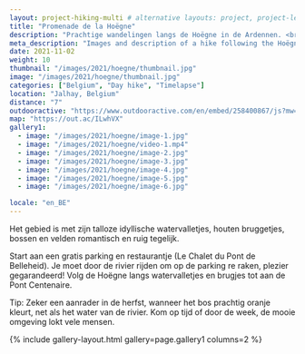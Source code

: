 ```yaml
---
layout: project-hiking-multi # alternative layouts: project, project-left, project-right, project-top
title: "Promenade de la Hoëgne"
description: "Prachtige wandelingen langs de Hoëgne in de Ardennen. <br> --- <br> Amazing and well known hike in the Hoëgne Valley of Belgium. "
meta_description: "Images and description of a hike following the Hoëgne river banks in the Ardennen, Belgium. Prachtige wandelingen langs de Hoëgne in de Ardennen."
date: 2021-11-02
weight: 10
thumbnail: "/images/2021/hoegne/thumbnail.jpg"
image: "/images/2021/hoegne/thumbnail.jpg"
categories: ["Belgium", "Day hike", "Timelapse"]
location: "Jalhay, Belgium"
distance: "7"
outdooractive: "https://www.outdooractive.com/en/embed/258400867/js?mw=false&usr=4imcb1&key=USR-LKA30EGO-EMWGMIS4-4OSSTG7J"
map: "https://out.ac/ILwhVX"
gallery1:
  - image: "/images/2021/hoegne/image-1.jpg"
  - image: "/images/2021/hoegne/video-1.mp4"
  - image: "/images/2021/hoegne/image-2.jpg"
  - image: "/images/2021/hoegne/image-3.jpg"
  - image: "/images/2021/hoegne/image-4.jpg"
  - image: "/images/2021/hoegne/image-5.jpg"
  - image: "/images/2021/hoegne/image-6.jpg"

locale: "en_BE"
---
```

Het gebied is met zijn talloze idyllische watervalletjes, houten bruggetjes, bossen en velden romantisch en ruig tegelijk.

Start aan een gratis parking en restaurantje (Le Chalet du Pont de Belleheid). Je moet door de rivier rijden om op de parking re raken, plezier gegarandeerd! Volg de Hoëgne langs watervalletjes en brugjes tot aan de Pont Centenaire.

Tip: Zeker een aanrader in de herfst, wanneer het bos prachtig oranje kleurt, net als het water van de rivier. Kom op tijd of door de week, de mooie omgeving lokt vele mensen.

{% include gallery-layout.html gallery=page.gallery1 columns=2 %}

